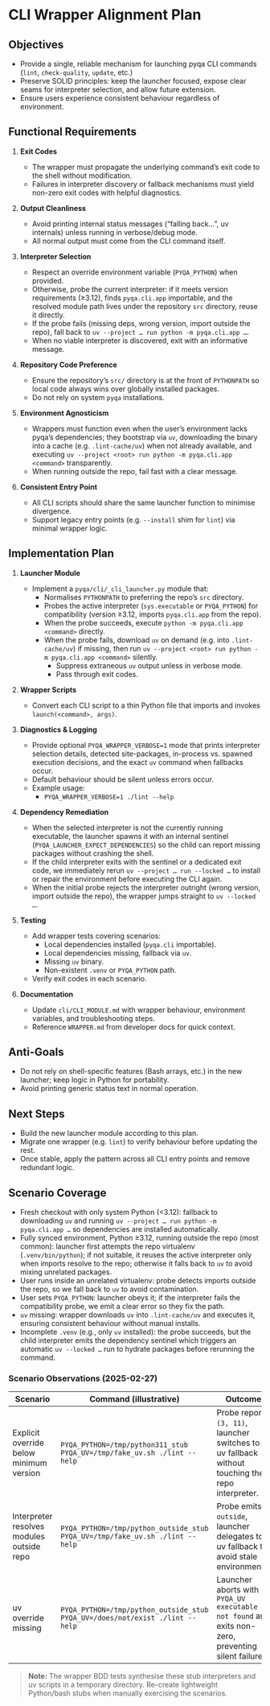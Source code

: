 <!-- SPDX-License-Identifier: MIT -->

<!-- Copyright (c) 2025 Blackcat Informatics® Inc. -->

# CLI Wrapper Alignment Plan

## Objectives

* Provide a single, reliable mechanism for launching pyqa CLI commands (`lint`,
  `check-quality`, `update`, etc.)
* Preserve SOLID principles: keep the launcher focused, expose clear seams for
  interpreter selection, and allow future extension.
* Ensure users experience consistent behaviour regardless of environment.

## Functional Requirements

1. **Exit Codes**

   * The wrapper must propagate the underlying command’s exit code to the shell
     without modification.
   * Failures in interpreter discovery or fallback mechanisms must yield
     non-zero exit codes with helpful diagnostics.

2. **Output Cleanliness**

   * Avoid printing internal status messages (“falling back…”, uv internals)
     unless running in verbose/debug mode.
   * All normal output must come from the CLI command itself.

3. **Interpreter Selection**

   * Respect an override environment variable (`PYQA_PYTHON`) when provided.
   * Otherwise, probe the current interpreter: if it meets version requirements (≥3.12), finds `pyqa.cli.app` importable, and the resolved module path lives under the repository `src` directory, reuse it directly.
   * If the probe fails (missing deps, wrong version, import outside the repo), fall back to `uv --project … run python -m pyqa.cli.app …`.
   * When no viable interpreter is discovered, exit with an informative message.

4. **Repository Code Preference**

   * Ensure the repository’s `src/` directory is at the front of
     `PYTHONPATH` so local code always wins over globally installed packages.
   * Do not rely on system `pyqa` installations.

5. **Environment Agnosticism**

   * Wrappers must function even when the user’s environment lacks pyqa’s
     dependencies; they bootstrap via `uv`, downloading the binary into a
     cache (e.g. `.lint-cache/uv`) when not already available, and executing
     `uv --project <root> run python -m pyqa.cli.app <command>` transparently.
   * When running outside the repo, fail fast with a clear message.

6. **Consistent Entry Point**

   * All CLI scripts should share the same launcher function to minimise
     divergence.
   * Support legacy entry points (e.g. `--install` shim for `lint`) via minimal
     wrapper logic.

## Implementation Plan

1. **Launcher Module**

   * Implement a `pyqa/cli/_cli_launcher.py` module that:
     * Normalises `PYTHONPATH` to preferring the repo’s `src` directory.
     * Probes the active interpreter (`sys.executable` or `PYQA_PYTHON`) for compatibility (version ≥3.12, imports `pyqa.cli.app` from the repo).
     * When the probe succeeds, execute `python -m pyqa.cli.app <command>` directly.
     * When the probe fails, download `uv` on demand (e.g. into `.lint-cache/uv`) if missing, then run `uv --project <root> run python -m pyqa.cli.app <command>` silently.
       * Suppress extraneous `uv` output unless in verbose mode.
       * Pass through exit codes.

2. **Wrapper Scripts**

   * Convert each CLI script to a thin Python file that imports and invokes
     `launch(<command>, args)`.

3. **Diagnostics & Logging**

   * Provide optional `PYQA_WRAPPER_VERBOSE=1` mode that prints interpreter
     selection details, detected site-packages, in-process vs. spawned execution
     decisions, and the exact `uv` command when fallbacks occur.
   * Default behaviour should be silent unless errors occur.
   * Example usage:
     * `PYQA_WRAPPER_VERBOSE=1 ./lint --help`

4. **Dependency Remediation**

   * When the selected interpreter is not the currently running executable, the
     launcher spawns it with an internal sentinel (`PYQA_LAUNCHER_EXPECT_DEPENDENCIES`)
     so the child can report missing packages without crashing the shell.
   * If the child interpreter exits with the sentinel or a dedicated exit code,
     we immediately rerun `uv --project … run --locked …` to install or repair the
     environment before executing the CLI again.
   * When the initial probe rejects the interpreter outright (wrong version,
     import outside the repo), the wrapper jumps straight to `uv --locked …`.

5. **Testing**

   * Add wrapper tests covering scenarios:
     * Local dependencies installed (`pyqa.cli` importable).
     * Local dependencies missing, fallback via `uv`.
     * Missing `uv` binary.
     * Non-existent `.venv` or `PYQA_PYTHON` path.
   * Verify exit codes in each scenario.

6. **Documentation**

   * Update `cli/CLI_MODULE.md` with wrapper behaviour, environment variables,
     and troubleshooting steps.
   * Reference `WRAPPER.md` from developer docs for quick context.

## Anti-Goals

* Do not rely on shell-specific features (Bash arrays, etc.) in the new
  launcher; keep logic in Python for portability.
* Avoid printing generic status text in normal operation.

## Next Steps

* Build the new launcher module according to this plan.
* Migrate one wrapper (e.g. `lint`) to verify behaviour before updating the rest.
* Once stable, apply the pattern across all CLI entry points and remove
  redundant logic.

## Scenario Coverage

* Fresh checkout with only system Python (<3.12): fallback to downloading `uv`
  and running `uv --project … run python -m pyqa.cli.app …` so dependencies are
  installed automatically.
* Fully synced environment, Python ≥3.12, running outside the repo (most common):
  launcher first attempts the repo virtualenv (`.venv/bin/python`); if not suitable,
  it reuses the active interpreter only when imports resolve to the repo; otherwise
  it falls back to `uv` to avoid mixing unrelated packages.
* User runs inside an unrelated virtualenv: probe detects imports outside the
  repo, so we fall back to `uv` to avoid contamination.
* User sets `PYQA_PYTHON`: launcher obeys it; if the interpreter fails the
  compatibility probe, we emit a clear error so they fix the path.
* `uv` missing: wrapper downloads `uv` into `.lint-cache/uv` and executes it,
  ensuring consistent behaviour without manual installs.
* Incomplete `.venv` (e.g., only `uv` installed): the probe succeeds, but the
  child interpreter emits the dependency sentinel which triggers an automatic
  `uv --locked …` run to hydrate packages before rerunning the command.

### Scenario Observations (2025-02-27)

| Scenario                                  | Command (illustrative)                                                       | Outcome                                                                                            |
| ----------------------------------------- | ---------------------------------------------------------------------------- | -------------------------------------------------------------------------------------------------- |
| Explicit override below minimum version   | `PYQA_PYTHON=/tmp/python311_stub PYQA_UV=/tmp/fake_uv.sh ./lint --help`      | Probe reports `(3, 11)`, launcher switches to uv fallback without touching the repo interpreter.   |
| Interpreter resolves modules outside repo | `PYQA_PYTHON=/tmp/python_outside_stub PYQA_UV=/tmp/fake_uv.sh ./lint --help` | Probe emits `outside`, launcher delegates to uv fallback to avoid stale environments.              |
| uv override missing                       | `PYQA_PYTHON=/tmp/python_outside_stub PYQA_UV=/does/not/exist ./lint --help` | Launcher aborts with `PYQA_UV executable not found` and exits non-zero, preventing silent failure. |

> **Note:** The wrapper BDD tests synthesise these stub interpreters and uv scripts in a
> temporary directory. Re-create lightweight Python/bash stubs when manually exercising
> the scenarios.
